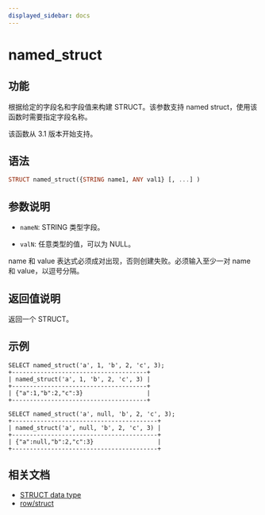 ```yaml
---
displayed_sidebar: docs
---
```


# named_struct

## 功能

根据给定的字段名和字段值来构建 STRUCT。该参数支持 named struct，使用该函数时需要指定字段名称。

该函数从 3.1 版本开始支持。

## 语法

```Haskell
STRUCT named_struct({STRING name1, ANY val1} [, ...] )
```

## 参数说明

- `nameN`: STRING 类型字段。

- `valN`: 任意类型的值，可以为 NULL。

name 和 value 表达式必须成对出现，否则创建失败。必须输入至少一对 name 和 value，以逗号分隔。

## 返回值说明

返回一个 STRUCT。

## 示例

```plain
SELECT named_struct('a', 1, 'b', 2, 'c', 3);
+--------------------------------------+
| named_struct('a', 1, 'b', 2, 'c', 3) |
+--------------------------------------+
| {"a":1,"b":2,"c":3}                  |
+--------------------------------------+

SELECT named_struct('a', null, 'b', 2, 'c', 3);
+-----------------------------------------+
| named_struct('a', null, 'b', 2, 'c', 3) |
+-----------------------------------------+
| {"a":null,"b":2,"c":3}                  |
+-----------------------------------------+
```

## 相关文档

- [STRUCT data type](../../data-types/semi_structured/STRUCT.md)
- [row/struct](row.md)
